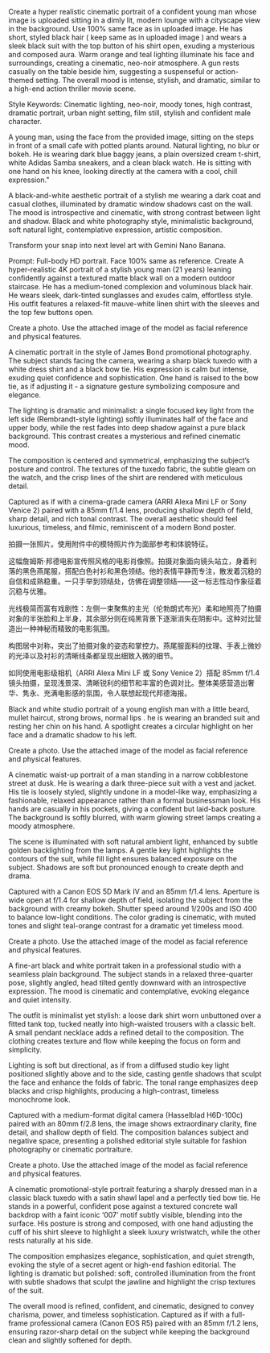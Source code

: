 Create a hyper realistic cinematic portrait of a confident young man whose image is uploaded sitting in a dimly lit, modern lounge with a cityscape view in the background. Use 100% same face as in uploaded image. He has short, styled black hair ( keep same as in uploaded image ) and wears a sleek black suit with the top button of his shirt open, exuding a mysterious and composed aura. Warm orange and teal lighting illuminate his face and surroundings, creating a cinematic, neo-noir atmosphere. A gun rests casually on the table beside him, suggesting a suspenseful or action-themed setting. The overall mood is intense, stylish, and dramatic, similar to a high-end action thriller movie scene.

Style Keywords:
Cinematic lighting, neo-noir, moody tones, high contrast, dramatic portrait, urban night setting, film still, stylish and confident male character.




A young man, using the face from the provided image, sitting on the steps in front of a small cafe with potted plants around. Natural lighting, no blur or bokeh. He is wearing dark blue baggy jeans, a plain oversized cream t-shirt, white Adidas Samba sneakers, and a clean black watch. He is sitting with one hand on his knee, looking directly at the camera with a cool, chill expression."






A black-and-white aesthetic
portrait of a stylish me wearing a dark coat and casual clothes, illuminated by dramatic window shadows cast on the wall. The mood is introspective and cinematic, with strong contrast between light and shadow. Black and white photography style, minimalistic background, soft natural light, contemplative expression, artistic composition.

Transform your snap into next level art with Gemini Nano Banana.

Prompt: Full-body HD portrait. Face 100% same as reference. Create A hyper-realistic 4K portrait of a stylish young man (21 years) leaning confidently against a textured matte black wall on a modern outdoor staircase. He has a medium-toned complexion and voluminous black hair. He wears sleek, dark-tinted sunglasses and exudes calm, effortless style. His outfit features a relaxed-fit mauve-white linen shirt with the sleeves and the top few buttons open.


Create a photo. Use the attached image of the model as facial reference and physical features.

A cinematic portrait in the style of James Bond promotional photography. The subject stands facing the camera, wearing a sharp black tuxedo with a white dress shirt and a black bow tie. His expression is calm but intense, exuding quiet confidence and sophistication. One hand is raised to the bow tie, as if adjusting it - a signature gesture symbolizing composure and elegance.

The lighting is dramatic and minimalist: a single focused key light from the left side (Rembrandt-style lighting) softly illuminates half of the face and upper body, while the rest fades into deep shadow against a pure black background. This contrast creates a mysterious and refined cinematic mood.

The composition is centered and symmetrical, emphasizing the subject’s posture and control. The textures of the tuxedo fabric, the subtle gleam on the watch, and the crisp lines of the shirt are rendered with meticulous detail.

Captured as if with a cinema-grade camera (ARRI Alexa Mini LF or Sony Venice 2) paired with a 85mm f/1.4 lens, producing shallow depth of field, sharp detail, and rich tonal contrast. The overall aesthetic should feel luxurious, timeless, and filmic, reminiscent of a modern Bond poster.


拍摄一张照片。使用附件中的模特照片作为面部参考和体貌特征。

这幅詹姆斯·邦德电影宣传照风格的电影肖像照。拍摄对象面向镜头站立，身着利落的黑色燕尾服，搭配白色衬衫和黑色领结。他的表情平静而专注，散发着沉稳的自信和成熟稳重。一只手举到领结处，仿佛在调整领结——这一标志性动作象征着沉稳与优雅。

光线极简而富有戏剧性：左侧一束聚焦的主光（伦勃朗式布光）柔和地照亮了拍摄对象的半张脸和上半身，其余部分则在纯黑背景下逐渐消失在阴影中。这种对比营造出一种神秘而精致的电影氛围。

构图居中对称，突出了拍摄对象的姿态和掌控力。燕尾服面料的纹理、手表上微妙的光泽以及衬衫的清晰线条都呈现出细致入微的细节。

如同使用电影级相机（ARRI Alexa Mini LF 或 Sony Venice 2）搭配 85mm f/1.4 镜头拍摄，呈现浅景深、清晰锐利的细节和丰富的色调对比。整体美感营造出奢华、隽永、充满电影感的氛围，令人联想起现代邦德海报。

Black and white studio portrait of a young english man with a little beard, mullet haircut, strong brows, normal lips . he is wearing an branded suit and resting her chin on his hand. A spotlight creates a circular highlight on her face and a dramatic shadow to his left.


Create a photo. Use the attached image of the model as facial reference and physical features.  

A cinematic waist-up portrait of a man standing in a narrow cobblestone street at dusk. He is wearing a dark three-piece suit with a vest and jacket. His tie is loosely styled, slightly undone in a model-like way, emphasizing a fashionable, relaxed appearance rather than a formal businessman look. His hands are casually in his pockets, giving a confident but laid-back posture. The background is softly blurred, with warm glowing street lamps creating a moody atmosphere.

The scene is illuminated with soft natural ambient light, enhanced by subtle golden backlighting from the lamps. A gentle key light highlights the contours of the suit, while fill light ensures balanced exposure on the subject. Shadows are soft but pronounced enough to create depth and drama.

Captured with a Canon EOS 5D Mark IV and an 85mm f/1.4 lens. Aperture is wide open at f/1.4 for shallow depth of field, isolating the subject from the background with creamy bokeh. Shutter speed around 1/200s and ISO 400 to balance low-light conditions. The color grading is cinematic, with muted tones and slight teal-orange contrast for a dramatic yet timeless mood.


Create a photo. Use the attached image of the model as facial reference and physical features.

A fine-art black and white portrait taken in a professional studio with a seamless plain background. The subject stands in a relaxed three-quarter pose, slightly angled, head tilted gently downward with an introspective expression. The mood is cinematic and contemplative, evoking elegance and quiet intensity.

The outfit is minimalist yet stylish: a loose dark shirt worn unbuttoned over a fitted tank top, tucked neatly into high-waisted trousers with a classic belt. A small pendant necklace adds a refined detail to the composition. The clothing creates texture and flow while keeping the focus on form and simplicity.

Lighting is soft but directional, as if from a diffused studio key light positioned slightly above and to the side, casting gentle shadows that sculpt the face and enhance the folds of fabric. The tonal range emphasizes deep blacks and crisp highlights, producing a high-contrast, timeless monochrome look.

Captured with a medium-format digital camera (Hasselblad H6D-100c) paired with an 80mm f/2.8 lens, the image shows extraordinary clarity, fine detail, and shallow depth of field. The composition balances subject and negative space, presenting a polished editorial style suitable for fashion photography or cinematic portraiture.


Create a photo. Use the attached image of the model as facial reference and physical features.

A cinematic promotional-style portrait featuring a sharply dressed man in a classic black tuxedo with a satin shawl lapel and a perfectly tied bow tie. He stands in a powerful, confident pose against a textured concrete wall backdrop with a faint iconic ‘007’ motif subtly visible, blending into the surface. His posture is strong and composed, with one hand adjusting the cuff of his shirt sleeve to highlight a sleek luxury wristwatch, while the other rests naturally at his side.

The composition emphasizes elegance, sophistication, and quiet strength, evoking the style of a secret agent or high-end fashion editorial. The lighting is dramatic but polished: soft, controlled illumination from the front with subtle shadows that sculpt the jawline and highlight the crisp textures of the suit.

The overall mood is refined, confident, and cinematic, designed to convey charisma, power, and timeless sophistication. Captured as if with a full-frame professional camera (Canon EOS R5) paired with an 85mm f/1.2 lens, ensuring razor-sharp detail on the subject while keeping the background clean and slightly softened for depth.


